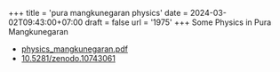 +++
title = 'pura mangkunegaran physics'
date = 2024-03-02T09:43:00+07:00
draft = false
url = '1975'
+++
Some Physics in Pura Mangkunegaran
<!--more-->

+ [physics_mangkunegaran.pdf](https://osf.io/59zrc)
+ [10.5281/zenodo.10743061](https://zenodo.org/doi/10.5281/zenodo.10743061)

